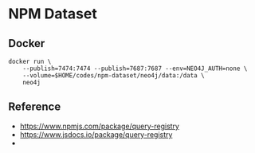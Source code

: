 # NPM Dataset

## Docker

```
docker run \
    --publish=7474:7474 --publish=7687:7687 --env=NEO4J_AUTH=none \
    --volume=$HOME/codes/npm-dataset/neo4j/data:/data \
    neo4j
```

## Reference

- https://www.npmjs.com/package/query-registry
- https://www.jsdocs.io/package/query-registry
-
